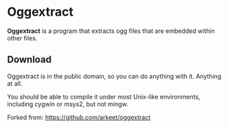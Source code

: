 Oggextract
==========

**Oggextract** is a program that extracts ogg files that are embedded within other files.

Download
--------
Oggextract is in the public domain, so you can do anything with it. Anything at all.

You should be able to compile it under most Unix-like environments, including cygwin or msys2, but not mingw.

Forked from: https://github.com/arkeet/oggextract
